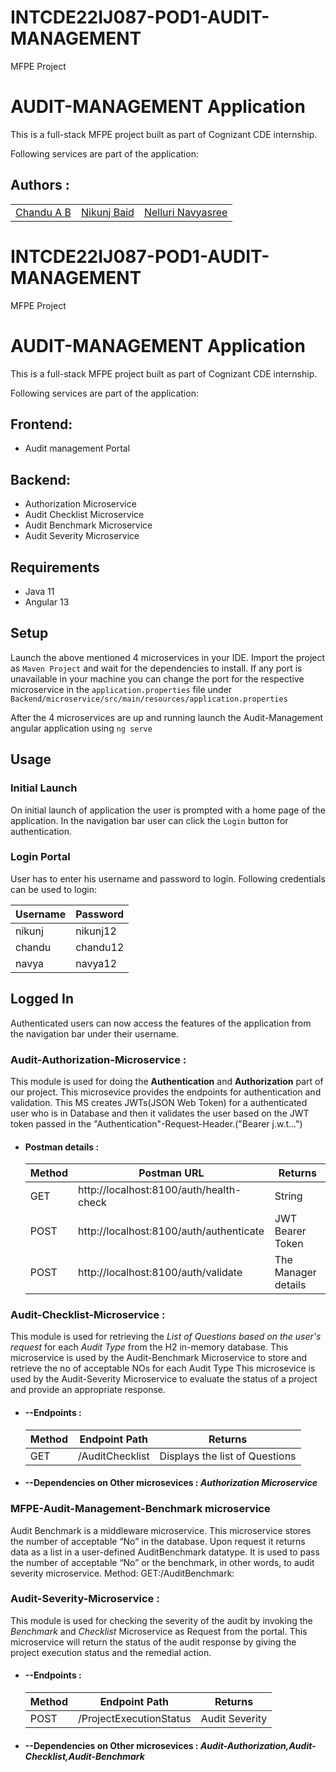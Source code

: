 # INTCDE22IJ087-POD1-AUDIT-MANAGEMENT
MFPE Project

# AUDIT-MANAGEMENT Application

This is a full-stack MFPE project built as part of Cognizant CDE internship.

Following services are part of the application:

## Authors :

<table>
    <tr>
        <td>
            <a href="https://github.com/Chandu-A-B">Chandu A B</a>
        </td>
        <td>
            <a href="https://github.com/NIks3s">Nikunj Baid</a>
        </td>
        <td>
            <a href="https://github.com/Navyachowdary9908">Nelluri Navyasree</a>
        </td>
    </tr>
</table>

# INTCDE22IJ087-POD1-AUDIT-MANAGEMENT
MFPE Project

# AUDIT-MANAGEMENT Application

This is a full-stack MFPE project built as part of Cognizant CDE internship.

Following services are part of the application:

## Frontend:
* Audit management Portal

## Backend:
* Authorization Microservice
* Audit Checklist Microservice
* Audit Benchmark Microservice
* Audit Severity Microservice


## Requirements
* Java 11
* Angular 13

## Setup

Launch the above mentioned 4 microservices in your IDE. Import the project as `Maven Project` and wait for the dependencies to install. If any port is unavailable in your machine you can change the port for the respective microservice in the `application.properties` file under `Backend/microservice/src/main/resources/application.properties`

After the 4 microservices are up and running launch the Audit-Management angular application using `ng serve`

## Usage

### Initial Launch

On initial launch of application the user is prompted with a home page of the application. In the navigation bar user can click the `Login` button for authentication.


### Login Portal

User has to enter his username and password to login. Following credentials can be used to login:

|  Username  |  Password  | 
|------------|------------|
|  nikunj    |  nikunj12  |
|  chandu    |  chandu12  |
|  navya     |  navya12   |


## Logged In

Authenticated users can now access the features of the application from the navigation bar under their username.


### Audit-Authorization-Microservice :
  This module is used for doing the **Authentication** and **Authorization** part of our project. 
  This microsevice provides the endpoints for authentication and validation. This MS creates JWTs(JSON Web Token)
  for a authenticated user who is in Database and then it validates the user based on the JWT token passed in the
  "Authentication"-Request-Header.("Bearer j.w.t...")

  * #### Postman details : 
    <table>
        <thead>
            <th>Method</th>
            <th>Postman URL</th>
            <th>Returns</th>
        </thead>
        <tbody>
            <tr>
                <td>GET</td>
                <td>http://localhost:8100/auth/health-check</td>
                <td>String</td>
            </tr>
            <tr>
                <td>POST</td>
                <td>http://localhost:8100/auth/authenticate</td>
                <td>JWT Bearer Token</td>
            </tr>
            <tr>
                <td>POST</td>
                <td>http://localhost:8100/auth/validate</td>
                <td>The Manager details</td>
            </tr>
        </tbody>
    </table>

### Audit-Checklist-Microservice :
  This module is used for retrieving the *List of Questions based on the user's request* for each *Audit Type* from the H2 in-memory database.
  This microservice is used by the Audit-Benchmark Microservice to store and retrieve the no of acceptable NOs for each Audit Type
  This microsevice is used by the Audit-Severity Microservice to evaluate the status of a project and provide an appropriate response.

  * #### --Endpoints : 
    <table>
        <thead>
            <th>Method</th>
            <th>Endpoint Path</th>
            <th>Returns</th>
        </thead>
        <tbody>
            <tr>
                <td>GET</td>
                <td>/AuditChecklist</td>
                <td>Displays the list of Questions</td>
            </tr>
        </tbody>
    </table>

  * #### --Dependencies on Other microsevices : *Authorization Microservice*

### MFPE-Audit-Management-Benchmark microservice


Audit Benchmark is a middleware microservice.
This microservice stores the number of acceptable “No” in the database.
Upon request it returns data as a list in a user-defined AuditBenchmark datatype.
It is used to pass the number of  acceptable “No” or the benchmark, in other words, to audit severity microservice.
Method:
GET:/AuditBenchmark:

### Audit-Severity-Microservice :

  This module is used for checking the severity of the audit by invoking the *Benchmark* and *Checklist*  Microservice as Request from the portal.
  This microservice will return the status of the audit response by giving the project execution status and the remedial action.

  * #### --Endpoints : 
    <table>
        <thead>
            <th>Method</th>
            <th>Endpoint Path</th>
            <th>Returns</th>
        </thead>
        <tbody>
            <tr>
                <td>POST</td>
                <td>/ProjectExecutionStatus</td>
                <td>Audit Severity</td>
            </tr>
        </tbody>
    </table>

  * #### --Dependencies on Other microsevices : *Audit-Authorization,Audit-Checklist,Audit-Benchmark*
